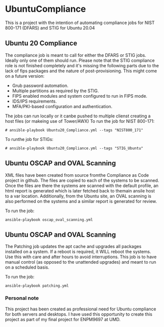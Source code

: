 # UbuntuCompliance
This is a project with the intention of automating compliance jobs for NIST 800-171 (DFARS) and STIG for Ubuntu 20.04

## Ubuntu 20 Compliance

The compliance job is meant to call for either the DFARS or STIG jobs. Ideally only one of them should run. Please note that the STIG compliance role is not finished completely and it's missing the following parts due to the lack of fips packages and the nature of post-provisioning. This might come on a future version:
- Grub password automation.
- Multiple partitions as required by the STIG.
- FIPS enabled modules and system configured to run in FIPS mode.
- IDS/IPS requirements.
- MFA/PKI-based configuration and authentication.

The jobs can run locally or it canbe pushed to multiple clienst creating a host files (or makeing use of Tower/AWX)
To run the job for NIST 800-171:

`# ansible-playbook Ubuntu20_Compliance.yml --tags "NIST800_171"`

To runthe job for STIGs:

`# ansible-playbook Ubuntu20_Compliance.yml --tags "STIG_Ubuntu"`

## Ubuntu OSCAP and OVAL Scanning

XML files have been created from source fromthe Compliance as Code project in github. The files are copied to each of the systems to be scanned.
Once the files are there the systems are scanned with the default profile, an html report is generated which is later fetched back to themain ansile host to a var location. Additionally, from the Ubuntu site, an OVAL scanning is also performed on the systems and a similar report is generated for review. 

To run the job:

`ansible-playbook oscap_oval_scanning.yml`

## Ubuntu OSCAP and OVAL Scanning

The Patching job updates the apt cache and upgrades all packages installed on a system. If a reboot is required, it WILL reboot the systems. 
Use this with care and after hours to avoid interruptions. This job is to have manual control (as opposed to the unattended upgrades) and meant to run on a scheduled basis.

To run the job:

`ansible-playbook patching.yml`

### Personal note

This project has been created as professional need for Ubuntu compliance for both servers and desktops. I have used this opportunity to create this project as part of my final project for ENPM9697 at UMD. 